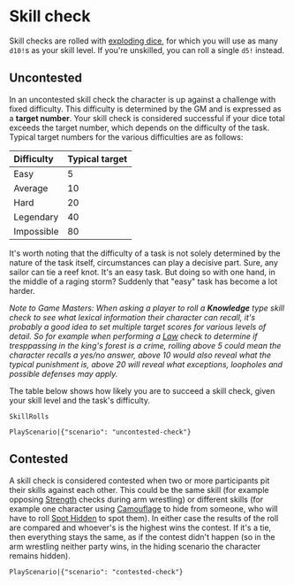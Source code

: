 # Skill check

Skill checks are rolled with [exploding dice](rule:exploding_dice), for which you will use as many `d10!`s as your skill level. If you're unskilled, you can roll a single `d5!` instead.

## Uncontested

In an uncontested skill check the character is up against a challenge with fixed difficulty. This difficulty is determined by the GM and is expressed as a **target number**. Your skill check is considered successful if your dice total exceeds the target number, which depends on the difficulty of the task. Typical target numbers for the various difficulties are as follows:

| Difficulty | Typical target |
| :- | :- |
| Easy | 5 |
| Average | 10 |
| Hard | 20 |
| Legendary | 40 |
| Impossible | 80 |

It's worth noting that the difficulty of a task is not solely determined by the nature of the task itself, circumstances can play a decisive part. Sure, any sailor can tie a reef knot. It's an easy task. But doing so with one hand, in the middle of a raging storm? Suddenly that "easy" task has become a lot harder.

*Note to Game Masters: When asking a player to roll a **Knowledge** type skill check to see what lexical information their character can recall, it's probably a good idea to set multiple target scores for various levels of detail. So for example when performing a [Law](skill:law) check to determine if tresppassing in the king's forest is a crime, rolling above 5 could mean the character recalls a yes/no answer, above 10 would also reveal what the typical punishment is, above 20 will reveal what exceptions, loopholes and possible defenses may apply.*

The table below shows how likely you are to succeed a skill check, given your skill level and the task's difficulty.

`SkillRolls`

`PlayScenario|{"scenario": "uncontested-check"}`

## Contested

A skill check is considered contested when two or more participants pit their skills against each other. This could be the same skill (for example opposing [Strength](skill:strength) checks during arm wrestling) or different skills (for example one character using [Camouflage](skill:camouflage) to hide from someone, who will have to roll [Spot Hidden](skill:spot_hidden) to spot them). In either case the results of the roll are compared and whoever's is the highest wins the contest. If it's a tie, then everything stays the same, as if the contest didn't happen (so in the arm wrestling neither party wins, in the hiding scenario the character remains hidden).

`PlayScenario|{"scenario": "contested-check"}`